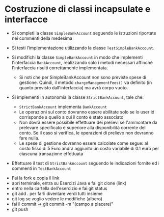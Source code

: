 # Costruzione di classi incapsulate e interfacce

* Si completi la classe `SimpleBankAccount` seguendo le istruzioni riportate nei commenti della medesima

* Si testi l'implementazione utilizzando la classe `TestSimpleBankAccount`.

* Si modifichi la classe `SimpleBankAccount` in modo che implementi l'interfaccia `BankAccount`, realizzando solo i metodi necessari affinché l'interfaccia risulti correttamente implementata.
    - Si noti che per SimpleBankAccount non sono previste spese di gestione. Quindi, il metodo `chargeManagementFees()` va definito (in quanto previsto dall'interfaccia) ma avrà corpo vuoto.

* Si implementi in autonomia la classe `StrictBankAccount`, tale che:
    - `StrictBankAccount` implementa `BankAccount`
    - Le operazioni sul conto dovranno essere abilitate solo se lo user id corrisponde a quello a cui il conto è stato associato
    - Non dovrà essere possibile effettuare dei prelievi se l'ammontare da prelevare specificato è superiore alla disponibilità corrente del conto. Se il caso si verifica, le operazioni di prelievo non dovranno fare nulla.
    - Le spese di gestione dovranno essere calcolate come segue: al costo fisso di 5 Euro andrà aggiunto un costo variabile di 0.1 euro per ciascuna transazione effettuata

* Effettuare il test di `StrictBankAccount` seguendo le indicazioni fornite ed i commenti in `TestBankAccount`

- Fai la fork e copia il link
- apri terminale, entra su Esercizi Java e fai git clone (link)
- entro nella cartella dell'esercizio e fai git status
- git add . per farli diventare verdi tutti insieme
- git log se voglio vedere le modifiche (albero)
- fai il commit -> git commit -m "(campo a piacere)"
- git push 
